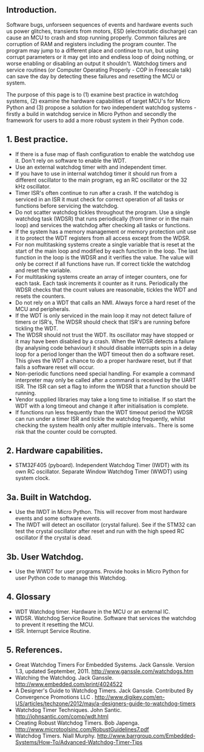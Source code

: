##  Introduction.

Software bugs, unforseen sequences of events and hardware events such us power glitches, transients from motors, ESD (electrostatic discharge) can cause an MCU to crash and stop running properly. Common failures are corruption of RAM and registers including the program counter. The program may jump to a different place and continue to run, but using corrupt parameters or it may get into and endless loop of doing nothing, or worse enabling or disabling an output it shouldn't. Watchdog timers and service routines (or Computer Operating Properly - COP in Freescale talk) can save the day by detecting these failures and resetting the MCU or system.

The purpose of this page is to (1) examine best practice in watchdog systems, (2) examine the hardware capabilities of target MCU's for Micro Python and (3) propose a solution for two independent watchdog systems - firstly a build in watchdog service in Micro Python and secondly the framework for users to add a more robust system in their Python code.

##  1. Best practice.
* If there is a fuse map of flash configuration to enable the watchdog use it. Don't rely on software to enable the WDT.
* Use an external watchdog timer with and independent timer.
* If you have to use in internal watchdog timer it should run from a different oscillator to the main program, eg an RC oscillator or the 32 kHz oscillator.
* Timer ISR's often continue to run after a crash. If the watchdog is serviced in an ISR it must check for correct operation of all tasks or functions before servicing the watchdog.
* Do not scatter watchdog tickles throughout the program. Use a single watchdog task (WDSR) that runs periodically (from timer or in the main loop) and services the watchdog after checking all tasks or functions.
* If the system has a memory management or memory protection unit use it to protect the WDT registers from all access except from the WDSR.
* For non multitasking systems create a single variable that is reset at the start of the main loop and modified by each function in the loop. The last function in the loop is the WDSR and it verifies the value. The value will only be correct if all functions have run. If correct tickle the watchdog and reset the variable.
* For multitasking systems create an array of integer counters, one for each task. Each task increments it counter as it runs. Periodically the WDSR checks that the count values are reasonable, tickles the WDT and resets the counters.
* Do not rely on a WDT that calls an NMI. Always force a hard reset of the MCU and peripherals.
* If the WDT is only serviced in the main loop it may not detect failure of timers or ISR's, The WDSR should check that ISR's are running before tickling the WDT.
* The WDSR should not trust the WDT. Its oscillator may have stopped or it may have been disabled by a crash. When the WDSR detects a failure (by analysing code behaviour) it should disable interrupts spin in a delay loop for a period longer than the WDT timeout then do a software reset. This gives the WDT a chance to do a proper hardware reset, but if that fails a software reset will occur.
* Non-periodic functions need special handling. For example a command interpreter may only be called after a command is received by the UART ISR. The ISR can set a flag to inform the WDSR that a function should be running.
* Vendor supplied libraries may take a long time to initialise. If so start the WDT with a long timeout and change it after initialisation is complete.
* If functions run less frequently than the WDT timeout period the WDSR can run under a timer ISR and tickle the watchdog frequently, whilst checking the system health only after multiple intervals.. There is some risk that the counter could be corrupted.




## 2. Hardware capabilities.
* STM32F405 (pyboard). Independent Watchdog Timer (IWDT) with its own RC oscillator. Separate Window Watchdog Timer (WWDT) using system clock.

## 3a.  Built in Watchdog.
* Use the IWDT in Micro Python. This will recover from most hardware events and some software events.
* The IWDT will detect an oscillator (crystal failure). See if the STM32 can test the crystal oscillator after reset and run with the high speed RC oscillator if the crystal is dead.

## 3b. User Watchdog.
* Use the WWDT for user programs. Provide hooks in Micro Python for user Python code to manage this Watchdog.

## 4. Glossary
* WDT Watchdog timer. Hardware in the MCU or an external IC.
* WDSR.  Watchdog Service Routine. Software that services the watchdog to prevent it resetting the MCU.
* ISR.  Interrupt Service Routine.

## 5. References.

* Great Watchdog Timers For Embedded Systems. Jack Ganssle. Version 1.3, updated September, 2011. http://www.ganssle.com/watchdogs.htm
* Watching the Watchdog. Jack Ganssle. http://www.embedded.com/print/4024522
* A Designer's Guide to Watchdog Timers. Jack Ganssle. Contributed By Convergence Promotions LLC . http://www.digikey.com/en-US/articles/techzone/2012/may/a-designers-guide-to-watchdog-timers
* Watchdog Timer Techniques. John Santic. http://johnsantic.com/comp/wdt.html
* Creating Robust Watchdog Timers. Bob Japenga. http://www.microtoolsinc.com/RobustGuidelines7.pdf
* Watchdog Timers. Niall Murphy. http://www.barrgroup.com/Embedded-Systems/How-To/Advanced-Watchdog-Timer-Tips

